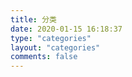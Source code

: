 ```yaml
---
title: 分类
date: 2020-01-15 16:18:37
type: "categories"
layout: "categories"
comments: false
---
```

